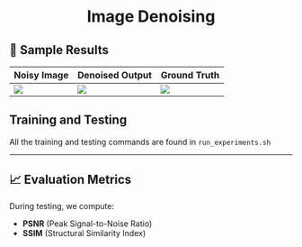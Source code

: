 # <p align="center"> Image Denoising</p>


## 📸 Sample Results

| Noisy Image | Denoised Output | Ground Truth |
|-------------|------------------|---------------|
| ![](outputs/test_outputs/0001_input.png) | ![](outputs/test_outputs/0001_output.png) | ![](outputs/test_outputs/0001_target.png) |

## Training and Testing 
All the training and testing commands are found in `run_experiments.sh`

---

## 📈 Evaluation Metrics

During testing, we compute:

- **PSNR** (Peak Signal-to-Noise Ratio)
- **SSIM** (Structural Similarity Index)
